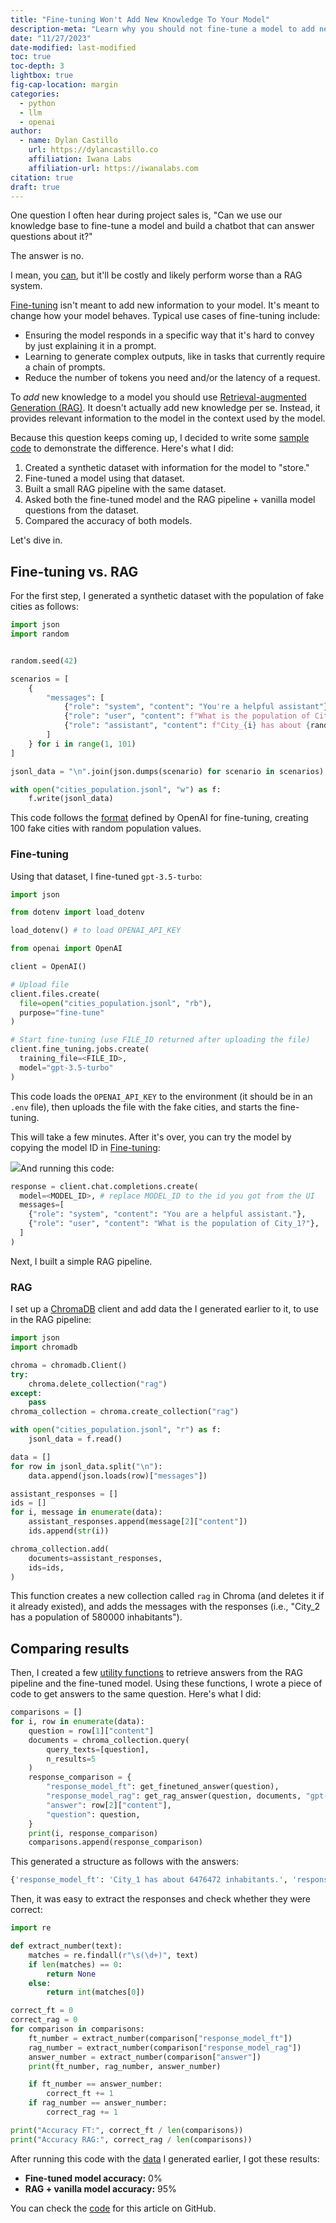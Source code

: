 ```yaml
---
title: "Fine-tuning Won't Add New Knowledge To Your Model"
description-meta: "Learn why you should not fine-tune a model to add new knowledge to it, and what's the right approach for that."
date: "11/27/2023"
date-modified: last-modified
toc: true
toc-depth: 3
lightbox: true
fig-cap-location: margin
categories:
  - python
  - llm
  - openai
author:
  - name: Dylan Castillo
    url: https://dylancastillo.co
    affiliation: Iwana Labs
    affiliation-url: https://iwanalabs.com
citation: true
draft: true
---
```


One question I often hear during project sales is, "Can we use our knowledge base to fine-tune a model and build a chatbot that can answer questions about it?"

The answer is no.

I mean, you [can](https://arxiv.org/abs/2312.05934), but it'll be costly and likely perform worse than a RAG system.

[Fine-tuning](https://platform.openai.com/docs/guides/fine-tuning/fine-tuning) isn't meant to add new information to your model. It's meant to change how your model behaves. Typical use cases of fine-tuning include:

- Ensuring the model responds in a specific way that it's hard to convey by just explaining it in a prompt.
- Learning to generate complex outputs, like in tasks that currently require a chain of prompts.
- Reduce the number of tokens you need and/or the latency of a request.

To _add_ new knowledge to a model you should use [Retrieval-augmented Generation (RAG)](https://blogs.nvidia.com/blog/what-is-retrieval-augmented-generation/). It doesn't actually add new knowledge per se. Instead, it provides relevant information to the model in the context used by the model.

Because this question keeps coming up, I decided to write some [sample code](https://github.com/dylanjcastillo/rag-vs-finetune) to demonstrate the difference. Here's what I did:

1. Created a synthetic dataset with information for the model to "store."
2. Fine-tuned a model using that dataset.
3. Built a small RAG pipeline with the same dataset.
4. Asked both the fine-tuned model and the RAG pipeline + vanilla model questions from the dataset.
5. Compared the accuracy of both models.

Let's dive in.

## Fine-tuning vs. RAG

For the first step, I generated a synthetic dataset with the population of fake cities as follows:

```python
import json
import random


random.seed(42)

scenarios = [
    {
        "messages": [
            {"role": "system", "content": "You're a helpful assistant"},
            {"role": "user", "content": f"What is the population of City_{i}?"},
            {"role": "assistant", "content": f"City_{i} has about {random.randint(100000, 10000000)} inhabitants."}
        ]
    } for i in range(1, 101)
]

jsonl_data = "\n".join(json.dumps(scenario) for scenario in scenarios)

with open("cities_population.jsonl", "w") as f:
    f.write(jsonl_data)

```

This code follows the [format](https://platform.openai.com/docs/guides/fine-tuning/example-format) defined by OpenAI for fine-tuning, creating 100 fake cities with random population values.

### Fine-tuning

Using that dataset, I fine-tuned `gpt-3.5-turbo`:

```python
import json

from dotenv import load_dotenv

load_dotenv() # to load OPENAI_API_KEY

from openai import OpenAI

client = OpenAI()

# Upload file
client.files.create(
  file=open("cities_population.jsonl", "rb"),
  purpose="fine-tune"
)

# Start fine-tuning (use FILE_ID returned after uploading the file)
client.fine_tuning.jobs.create(
  training_file=<FILE_ID>,
  model="gpt-3.5-turbo"
)
```

This code loads the `OPENAI_API_KEY` to the environment (it should be in an `.env` file), then uploads the file with the fake cities, and starts the fine-tuning.

This will take a few minutes. After it's over, you can try the model by copying the model ID in [Fine-tuning](https://platform.openai.com/finetune):

![](images/fine-tuning-vs-rag/image.png)And running this code:

```python
response = client.chat.completions.create(
  model=<MODEL_ID>, # replace MODEL_ID to the id you got from the UI
  messages=[
    {"role": "system", "content": "You are a helpful assistant."},
    {"role": "user", "content": "What is the population of City_1?"},
  ]
)
```

Next, I built a simple RAG pipeline.

### RAG

I set up a [ChromaDB](https://docs.trychroma.com/) client and add data the I generated earlier to it, to use in the RAG pipeline:

```python
import json
import chromadb

chroma = chromadb.Client()
try:
    chroma.delete_collection("rag")
except:
    pass
chroma_collection = chroma.create_collection("rag")

with open("cities_population.jsonl", "r") as f:
    jsonl_data = f.read()

data = []
for row in jsonl_data.split("\n"):
    data.append(json.loads(row)["messages"])

assistant_responses = []
ids = []
for i, message in enumerate(data):
    assistant_responses.append(message[2]["content"])
    ids.append(str(i))

chroma_collection.add(
    documents=assistant_responses,
    ids=ids,
)
```

This function creates a new collection called `rag` in Chroma (and deletes it if it already existed), and adds the messages with the responses (i.e., "City_2 has a population of 580000 inhabitants").

## Comparing results

Then, I created a few [utility functions](https://github.com/dylanjcastillo/rag-vs-finetune/blob/master/compare_results.ipynb) to retrieve answers from the RAG pipeline and the fine-tuned model. Using these functions, I wrote a piece of code to get answers to the same question. Here's what I did:

```python
comparisons = []
for i, row in enumerate(data):
    question = row[1]["content"]
    documents = chroma_collection.query(
        query_texts=[question],
        n_results=5
    )
    response_comparison = {
        "response_model_ft": get_finetuned_answer(question),
        "response_model_rag": get_rag_answer(question, documents, "gpt-3.5-turbo-1106"),
        "answer": row[2]["content"],
        "question": question,
    }
    print(i, response_comparison)
    comparisons.append(response_comparison)

```

This generated a structure as follows with the answers:

```python
{'response_model_ft': 'City_1 has about 6476472 inhabitants.', 'response_model_rag': 'City_1 has about 1967825 inhabitants.', 'answer': 'City_1 has about 1967825 inhabitants.', 'question': 'What is the population of City_1?'}

```

Then, it was easy to extract the responses and check whether they were correct:

```python
import re

def extract_number(text):
    matches = re.findall(r"\s(\d+)", text)
    if len(matches) == 0:
        return None
    else:
        return int(matches[0])

correct_ft = 0
correct_rag = 0
for comparison in comparisons:
    ft_number = extract_number(comparison["response_model_ft"])
    rag_number = extract_number(comparison["response_model_rag"])
    answer_number = extract_number(comparison["answer"])
    print(ft_number, rag_number, answer_number)

    if ft_number == answer_number:
        correct_ft += 1
    if rag_number == answer_number:
        correct_rag += 1

print("Accuracy FT:", correct_ft / len(comparisons))
print("Accuracy RAG:", correct_rag / len(comparisons))

```

After running this code with the [data](https://github.com/dylanjcastillo/rag-vs-finetune/blob/master/cities_population.jsonl) I generated earlier, I got these results:

- **Fine-tuned model accuracy:** 0%
- **RAG + vanilla model accuracy:** 95%

You can check the [code](https://github.com/dylanjcastillo/rag-vs-finetune) for this article on GitHub.
